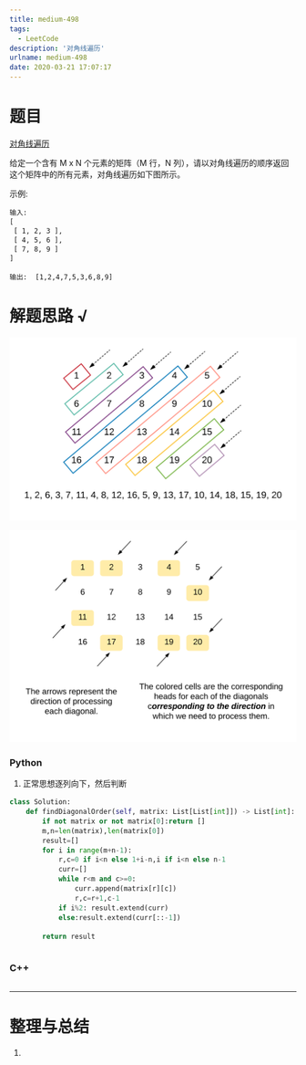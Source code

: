 ```yaml
---
title: medium-498
tags:
  - LeetCode
description: '对角线遍历'
urlname: medium-498
date: 2020-03-21 17:07:17
---
```


# 题目

[对角线遍历](https://leetcode-cn.com/problems/diagonal-traverse/)

给定一个含有 M x N 个元素的矩阵（M 行，N 列），请以对角线遍历的顺序返回这个矩阵中的所有元素，对角线遍历如下图所示。

 

示例:

```
输入:
[
 [ 1, 2, 3 ],
 [ 4, 5, 6 ],
 [ 7, 8, 9 ]
]

输出:  [1,2,4,7,5,3,6,8,9]
```



# 解题思路 √

![img](medium-498/img1.png)

![img](medium-498/img3.png)

### Python

1. 正常思想逐列向下，然后判断

```python
class Solution:
    def findDiagonalOrder(self, matrix: List[List[int]]) -> List[int]:
        if not matrix or not matrix[0]:return []
        m,n=len(matrix),len(matrix[0])
        result=[]
        for i in range(m+n-1):
            r,c=0 if i<n else 1+i-n,i if i<n else n-1
            curr=[]
            while r<m and c>=0:
                curr.append(matrix[r][c])
                r,c=r+1,c-1
            if i%2: result.extend(curr)
            else:result.extend(curr[::-1])
            
        return result
```


```python

```



### C++

```cpp

```

---



# 整理与总结

1. 


